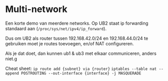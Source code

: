# Multi-network

Een korte demo van meerdere networks.
Op UB2 staat ip forwarding standaard aan (`/proc/sys/net/ipv4/ip_forward`).

Dus om UB2 als router tussen 192.168.42.0/24 en 192.168.44.0/24 te gebruiken moet je routes toevoegen, en/of NAT configureren.

Als je dat doet, dan kunnen ub1 & ub3 met elkaar communiceren, anders niet.g

Cheat sheet:
`ip route add {subnet} via {router}`
`iptables --table nat --append POSTROUTING --out-interface {interface} -j MASQUERADE`